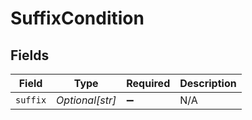 # SuffixCondition


## Fields

| Field              | Type               | Required           | Description        |
| ------------------ | ------------------ | ------------------ | ------------------ |
| `suffix`           | *Optional[str]*    | :heavy_minus_sign: | N/A                |